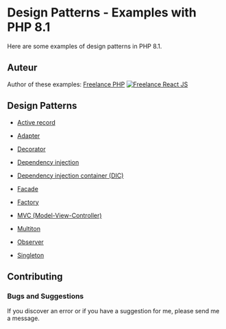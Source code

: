 # Design Patterns - Examples with PHP 8.1

Here are some examples of design patterns in PHP 8.1.


## Auteur

Author of these examples:
[Freelance PHP](https://www.devandweb.fr)
[![Freelance React JS](https://raw.githubusercontent.com/s-damian/medias/main/daw-freelance-developer.png)](https://www.devandweb.fr/freelance/developpeur-php)


## Design Patterns

* [Active record](https://github.com/s-damian/design-patterns-php/tree/master/src/active-record)

* [Adapter](https://github.com/s-damian/design-patterns-php/tree/master/src/adapter)

* [Decorator](https://github.com/s-damian/design-patterns-php/tree/master/src/decorator)

* [Dependency injection](https://github.com/s-damian/design-patterns-php/tree/master/src/dependency-injection)

* [Dependency injection container (DIC)](https://github.com/s-damian/design-patterns-php/tree/master/src/dependency-injection-container)

* [Facade](https://github.com/s-damian/design-patterns-php/tree/master/src/facade)

* [Factory](https://github.com/s-damian/design-patterns-php/tree/master/src/factory)

* [MVC (Model-View-Controller)](https://github.com/s-damian/design-patterns-php/tree/master/src/mvc-pattern-php)

* [Multiton](https://github.com/s-damian/design-patterns-php/tree/master/src/multiton)

* [Observer](https://github.com/s-damian/design-patterns-php/tree/master/src/observer)

* [Singleton](https://github.com/s-damian/design-patterns-php/tree/master/src/singleton)


## Contributing

### Bugs and Suggestions

If you discover an error or if you have a suggestion for me, please send me a message.
